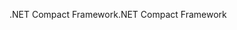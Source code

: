 <span data-ttu-id="dee8d-101">.NET Compact Framework</span><span class="sxs-lookup"><span data-stu-id="dee8d-101">.NET Compact Framework</span></span>